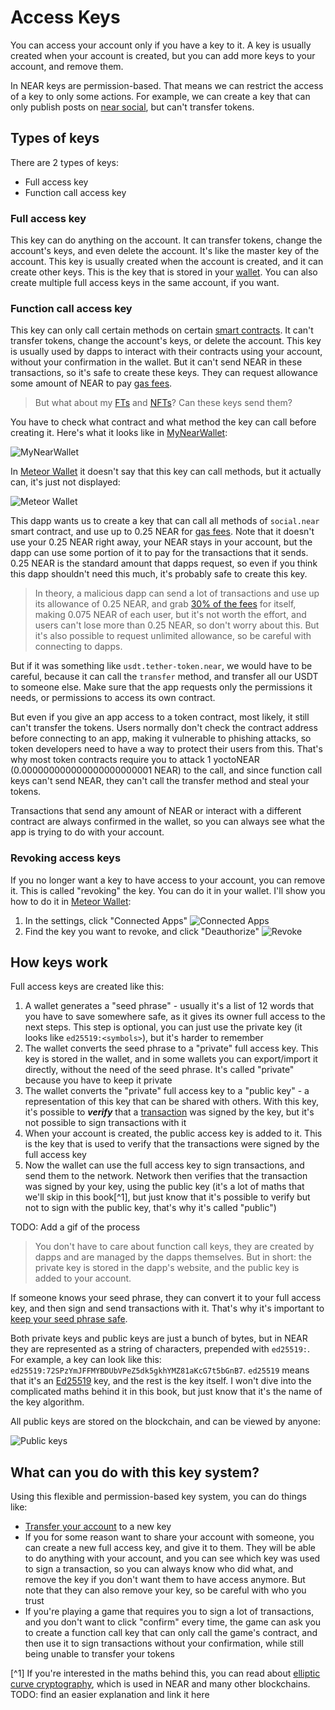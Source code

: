 # Access Keys

You can access your account only if you have a key to it. A key is usually created when
your account is created, but you can add more keys to your account, and remove them.

In NEAR keys are permission-based. That means we can restrict the access of a key to
only some actions. For example, we can create a key that can only publish posts
on [near social](../../../lvl3/near-social.md),
but can't transfer tokens.

## Types of keys

There are 2 types of keys:

- Full access key
- Function call access key

### Full access key

This key can do anything on the account. It can transfer tokens, change the account's
keys, and even delete the account. It's like the master key of the account. This key
is usually created when the account is created, and it can create other keys. This is
the key that is stored in your [wallet](../../../lvl1/wallets/index.md). You can also
create multiple full access keys in the same account, if you want.

### Function call access key

This key can only call certain methods on certain [smart contracts](../../../lvl3/smart-contracts.md). It can't transfer
tokens, change the account's keys, or delete the account. This key is usually used by
dapps to interact with their contracts using your account, without your confirmation in
the wallet. But it can't send NEAR in these transactions, so it's safe to create these
keys. They can request allowance some amount of NEAR to pay [gas fees](../../transactions.md#gas-fees).

> But what about my [FTs](../../../lvl1/fts.md) and [NFTs](../../../lvl1/nfts.md)? Can
these keys send them?

You have to check what contract and what method the key can call before creating it.
Here's what it looks like in [MyNearWallet](../../../lvl1/wallets/my-near-wallet.md):

![MyNearWallet](./mnw-create-function-call-key.png)

In [Meteor Wallet](../../../lvl1/wallets/meteor-wallet.md) it doesn't say that this
key can call methods, but it actually can, it's just not displayed:

![Meteor Wallet](./meteor-create-function-call-key.png)

This dapp wants us to create a key that can call all methods of `social.near` smart
contract, and use up to 0.25 NEAR for [gas fees](../../transactions.md#gas-fees).
Note that it doesn't use your 0.25 NEAR right away, your NEAR stays in your account,
but the dapp can use some portion of it to pay for the transactions that it sends.
0.25 NEAR is the standard amount that dapps request, so even if you think this dapp
shouldn't need this much, it's probably safe to create this key.

> In theory, a malicious dapp can send a lot of transactions and use up its allowance
> of 0.25 NEAR, and grab [30% of the fees](../../transactions.md#developer-incentive)
> for itself, making 0.075 NEAR of each user, but it's not worth the effort, and users
> can't lose more than 0.25 NEAR, so don't worry about this. But it's also possible to
> request unlimited allowance, so be careful with connecting to dapps.

But if it was something like `usdt.tether-token.near`, we would have to be careful,
because it can call the `transfer` method, and transfer all our USDT to someone else.
Make sure that the app requests only the permissions it needs, or permissions to access
its own contract.

But even if you give an app access to a token contract, most likely, it still can't
transfer the tokens. Users normally don't check the contract address before connecting
to an app, making it vulnerable to phishing attacks, so token developers need to have
a way to protect their users from this. That's why most token contracts require you to
attack 1 yoctoNEAR (0.000000000000000000000001 NEAR) to the call, and since function
call keys can't send NEAR, they can't call the transfer method and steal your tokens.

Transactions that send any amount of NEAR or interact with a different contract are
always confirmed in the wallet, so you can always see what the app is trying to do
with your account.

### Revoking access keys

If you no longer want a key to have access to your account, you can remove it. This is
called "revoking" the key. You can do it in your wallet. I'll show you how to do it
in [Meteor Wallet](../../../lvl1/wallets/meteor-wallet.md):

1. In the settings, click "Connected Apps"
   ![Connected Apps](./revoking-keys-1.png)
2. Find the key you want to revoke, and click "Deauthorize"
   ![Revoke](./revoking-keys-2.png)

## How keys work

Full access keys are created like this:

1. A wallet generates a "seed phrase" - usually it's a list of 12 words that you have
   to save somewhere safe, as it gives its owner full access to the next steps. This step
   is optional, you can just use the private key (it looks like `ed25519:<symbols>`),
   but it's harder to remember
2. The wallet converts the seed phrase to a "private" full access key. This key is stored
   in the wallet, and in some wallets you can export/import it directly, without the need
   of the seed phrase. It's called "private" because you have to keep it private
3. The wallet converts the "private" full access key to a "public key" - a representation of this
   key that can be shared with others. With this key, it's possible to ***verify*** that a
   [transaction](../../transactions.md) was signed by the key, but it's not possible to
   sign transactions with it
4. When your account is created, the public access key is added to it. This is the key
   that is used to verify that the transactions were signed by the full access key
5. Now the wallet can use the full access key to sign transactions, and send them to the
   network. Network then verifies that the transaction was signed by your key, using
   the public key (it's a lot of maths that we'll skip in this book[^1], but just know that
   it's possible to verify but not to sign with the public key, that's why it's called
   "public")

TODO: Add a gif of the process

> You don't have to care about function call keys, they are created by dapps and are
> managed by the dapps themselves. But in short: the private key is stored in the dapp's
> website, and the public key is added to your account.

If someone knows your seed phrase, they can convert it to your full access key, and
then sign and send transactions with it. That's why it's important to [keep your seed
phrase safe](where-to-save-seed-phrase.md).

Both private keys and public keys are just a bunch of bytes, but in NEAR they are
represented as a string of characters, prepended with `ed25519:`. For example, a key
can look like this: `ed25519:72SPzYmJFFMYBDUbVPeZ5dk5gkhYMZ81aKcG7t5bGnB7`.
`ed25519` means that it's an [Ed25519](https://en.wikipedia.org/wiki/EdDSA) key, and
the rest is the key itself. I won't dive into the complicated maths behind it in this
book, but just know that it's the name of the key algorithm.

All public keys are stored on the blockchain, and can be viewed by anyone:

![Public keys](./public-keys.png)

## What can you do with this key system?

Using this flexible and permission-based key system, you can do things like:

- [Transfer your account](key-rotation.md) to a new key
- If you for some reason want to share your account with someone, you can create a
  new full access key, and give it to them. They will be able to do anything with
  your account, and you can see which key was used to sign a transaction, so you can
  always know who did what, and remove the key if you don't want them to have access
  anymore. But note that they can also remove your key, so be careful with who you trust
- If you're playing a game that requires you to sign a lot of transactions, and you
  don't want to click "confirm" every time, the game can ask you to create a function
  call key that can only call the game's contract, and then use it to sign transactions
  without your confirmation, while still being unable to transfer your tokens

[^1] If you're interested in the maths behind this, you can read about
[elliptic curve cryptography](https://en.wikipedia.org/wiki/Elliptic-curve_cryptography),
which is used in NEAR and many other blockchains. TODO: find an easier explanation and link it here
